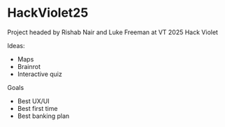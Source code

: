 # HackViolet25
Project headed by Rishab Nair and Luke Freeman at VT 2025 Hack Violet

Ideas:
- Maps
- Brainrot
- Interactive quiz

Goals
- Best UX/UI
- Best first time
- Best banking plan